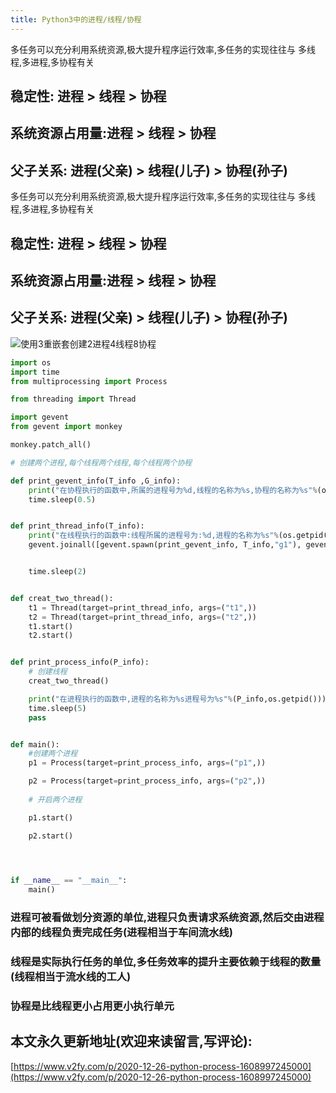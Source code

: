 ```yaml
---
title: Python3中的进程/线程/协程
---
```




多任务可以充分利用系统资源,极大提升程序运行效率,多任务的实现往往与 多线程,多进程,多协程有关

## 稳定性: 进程 > 线程 > 协程
## 系统资源占用量:进程 > 线程 > 协程
## 父子关系: 进程(父亲) > 线程(儿子) > 协程(孙子)

多任务可以充分利用系统资源,极大提升程序运行效率,多任务的实现往往与 多线程,多进程,多协程有关

## 稳定性: 进程 > 线程 > 协程
## 系统资源占用量:进程 > 线程 > 协程
## 父子关系: 进程(父亲) > 线程(儿子) > 协程(孙子)


![使用3重嵌套创建2进程4线程8协程](https://www.v2fy.com/asset/0i/jikemiji/jikemiji-md/2020-12-26-python-process-1608997245000.assets/3203841-5b27fcf8965b17da.png)


```python
import os
import time
from multiprocessing import Process

from threading import Thread

import gevent
from gevent import monkey

monkey.patch_all()

# 创建两个进程,每个线程两个线程,每个线程两个协程

def print_gevent_info(T_info ,G_info):
    print("在协程执行的函数中,所属的进程号为%d,线程的名称为%s,协程的名称为%s"%(os.getpid(),T_info ,G_info))
    time.sleep(0.5)


def print_thread_info(T_info):
    print("在线程执行的函数中:线程所属的进程号为:%d,进程的名称为%s"%(os.getpid(),T_info))
    gevent.joinall([gevent.spawn(print_gevent_info, T_info,"g1"), gevent.spawn(print_gevent_info, T_info, "g2")])


    time.sleep(2)


def creat_two_thread():
    t1 = Thread(target=print_thread_info, args=("t1",))
    t2 = Thread(target=print_thread_info, args=("t2",))
    t1.start()
    t2.start()


def print_process_info(P_info):
    # 创建线程
    creat_two_thread()

    print("在进程执行的函数中,进程的名称为%s进程号为%s"%(P_info,os.getpid()))
    time.sleep(5)
    pass


def main():
    #创建两个进程
    p1 = Process(target=print_process_info, args=("p1",))

    p2 = Process(target=print_process_info, args=("p2",))
    
    # 开启两个进程

    p1.start()

    p2.start()
    



if __name__ == "__main__":
    main()


```






### 进程可被看做划分资源的单位,进程只负责请求系统资源,然后交由进程内部的线程负责完成任务(进程相当于车间流水线)


### 线程是实际执行任务的单位,多任务效率的提升主要依赖于线程的数量(线程相当于流水线的工人)

### 协程是比线程更小占用更小执行单元



## 本文永久更新地址(欢迎来读留言,写评论):

[https://www.v2fy.com/p/2020-12-26-python-process-1608997245000](https://www.v2fy.com/p/2020-12-26-python-process-1608997245000)


